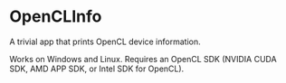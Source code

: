 OpenCLInfo
==========

A trivial app that prints OpenCL device information.

Works on Windows and Linux. Requires an OpenCL SDK (NVIDIA CUDA SDK,
AMD APP SDK, or Intel SDK for OpenCL).
